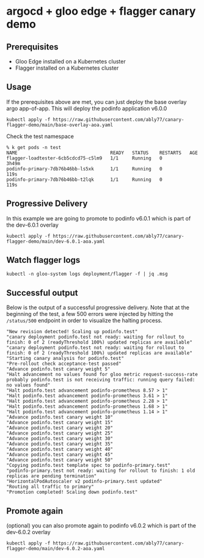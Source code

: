 # argocd + gloo edge + flagger canary demo

## Prerequisites
- Gloo Edge installed on a Kubernetes cluster
- Flagger installed on a Kubernetes cluster

## Usage
If the prerequisites above are met, you can just deploy the base overlay argo app-of-app. This will deploy the podinfo application v6.0.0
```
kubectl apply -f https://raw.githubusercontent.com/ably77/canary-flagger-demo/main/base-overlay-aoa.yaml
```

Check the test namespace
```
% k get pods -n test
NAME                                  READY   STATUS    RESTARTS   AGE
flagger-loadtester-6cb5cdcd75-c5lm9   1/1     Running   0          3h49m
podinfo-primary-7db76b46bb-ls5xk      1/1     Running   0          119s
podinfo-primary-7db76b46bb-t2lqk      1/1     Running   0          119s
```

## Progressive Delivery
In this example we are going to promote to podinfo v6.0.1 which is part of the dev-6.0.1 overlay
```
kubectl apply -f https://raw.githubusercontent.com/ably77/canary-flagger-demo/main/dev-6.0.1-aoa.yaml
```

## Watch flagger logs
```
kubectl -n gloo-system logs deployment/flagger -f | jq .msg
```

## Successful output
Below is the output of a successful progressive delivery. Note that at the beginning of the test, a few 500 errors were injected by hitting the `/status/500` endpoint in order to visualize the halting process. 
```
"New revision detected! Scaling up podinfo.test"
"canary deployment podinfo.test not ready: waiting for rollout to finish: 0 of 2 (readyThreshold 100%) updated replicas are available"
"canary deployment podinfo.test not ready: waiting for rollout to finish: 0 of 2 (readyThreshold 100%) updated replicas are available"
"Starting canary analysis for podinfo.test"
"Pre-rollout check acceptance-test passed"
"Advance podinfo.test canary weight 5"
"Halt advancement no values found for gloo metric request-success-rate probably podinfo.test is not receiving traffic: running query failed: no values found"
"Halt podinfo.test advancement podinfo-prometheus 8.57 > 1"
"Halt podinfo.test advancement podinfo-prometheus 3.61 > 1"
"Halt podinfo.test advancement podinfo-prometheus 2.28 > 1"
"Halt podinfo.test advancement podinfo-prometheus 1.68 > 1"
"Halt podinfo.test advancement podinfo-prometheus 1.14 > 1"
"Advance podinfo.test canary weight 10"
"Advance podinfo.test canary weight 15"
"Advance podinfo.test canary weight 20"
"Advance podinfo.test canary weight 25"
"Advance podinfo.test canary weight 30"
"Advance podinfo.test canary weight 35"
"Advance podinfo.test canary weight 40"
"Advance podinfo.test canary weight 45"
"Advance podinfo.test canary weight 50"
"Copying podinfo.test template spec to podinfo-primary.test"
"podinfo-primary.test not ready: waiting for rollout to finish: 1 old replicas are pending termination"
"HorizontalPodAutoscaler v2 podinfo-primary.test updated"
"Routing all traffic to primary"
"Promotion completed! Scaling down podinfo.test"
```

## Promote again
(optional) you can also promote again to podinfo v6.0.2 which is part of the dev-6.0.2 overlay
```
kubectl apply -f https://raw.githubusercontent.com/ably77/canary-flagger-demo/main/dev-6.0.2-aoa.yaml
```